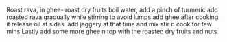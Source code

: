 Roast rava, in ghee- roast dry fruits
boil water, add a pinch of turmeric
add roasted rava gradually while stirring to avoid lumps
add ghee
after cooking, it release oil at sides. add jaggery at that time and mix
stir n cook for few mins
Lastly add some more ghee n top with the roasted dry fruits and nuts
